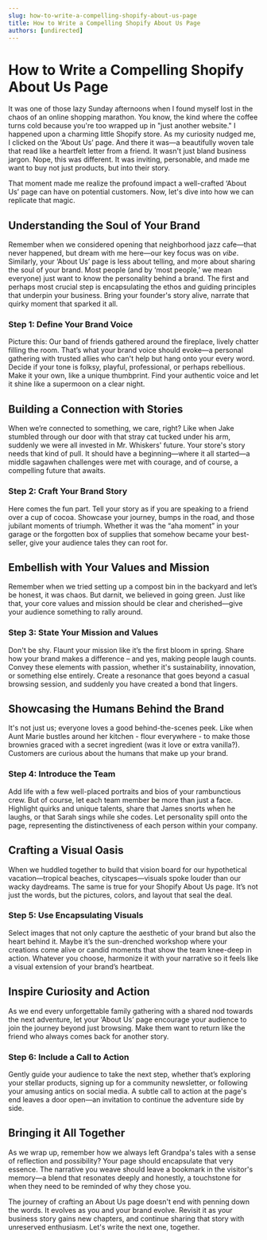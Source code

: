 ```yaml
---
slug: how-to-write-a-compelling-shopify-about-us-page
title: How to Write a Compelling Shopify About Us Page
authors: [undirected]
---
```



# How to Write a Compelling Shopify About Us Page

It was one of those lazy Sunday afternoons when I found myself lost in the chaos of an online shopping marathon. You know, the kind where the coffee turns cold because you're too wrapped up in "just another website." I happened upon a charming little Shopify store. As my curiosity nudged me, I clicked on the ‘About Us’ page. And there it was—a beautifully woven tale that read like a heartfelt letter from a friend. It wasn't just bland business jargon. Nope, this was different. It was inviting, personable, and made me want to buy not just products, but into their story. 

That moment made me realize the profound impact a well-crafted ‘About Us’ page can have on potential customers. Now, let's dive into how we can replicate that magic.

## Understanding the Soul of Your Brand

Remember when we considered opening that neighborhood jazz cafe—that never happened, but dream with me here—our key focus was on *vibe*. Similarly, your ‘About Us’ page is less about telling, and more about sharing the soul of your brand. Most people (and by ‘most people,’ we mean everyone) just want to know the personality behind a brand. The first and perhaps most crucial step is encapsulating the ethos and guiding principles that underpin your business. Bring your founder's story alive, narrate that quirky moment that sparked it all.

### Step 1: Define Your Brand Voice

Picture this: Our band of friends gathered around the fireplace, lively chatter filling the room. That’s what your brand voice should evoke—a personal gathering with trusted allies who can't help but hang onto your every word. Decide if your tone is folksy, playful, professional, or perhaps rebellious. Make it your own, like a unique thumbprint. Find your authentic voice and let it shine like a supermoon on a clear night.

## Building a Connection with Stories

When we’re connected to something, we care, right? Like when Jake stumbled through our door with that stray cat tucked under his arm, suddenly we were all invested in Mr. Whiskers' future. Your store's story needs that kind of pull. It should have a beginning—where it all started—a middle sagawhen challenges were met with courage, and of course, a compelling future that awaits.

### Step 2: Craft Your Brand Story

Here comes the fun part. Tell your story as if you are speaking to a friend over a cup of cocoa. Showcase your journey, bumps in the road, and those jubilant moments of triumph. Whether it was the “aha moment” in your garage or the forgotten box of supplies that somehow became your best-seller, give your audience tales they can root for. 

## Embellish with Your Values and Mission

Remember when we tried setting up a compost bin in the backyard and let’s be honest, it was chaos. But darnit, we believed in going green. Just like that, your core values and mission should be clear and cherished—give your audience something to rally around.

### Step 3: State Your Mission and Values

Don't be shy. Flaunt your mission like it’s the first bloom in spring. Share how your brand makes a difference – and yes, making people laugh counts. Convey these elements with passion, whether it's sustainability, innovation, or something else entirely. Create a resonance that goes beyond a casual browsing session, and suddenly you have created a bond that lingers.

## Showcasing the Humans Behind the Brand

It's not just us; everyone loves a good behind-the-scenes peek. Like when Aunt Marie bustles around her kitchen - flour everywhere - to make those brownies graced with a secret ingredient (was it love or extra vanilla?). Customers are curious about the humans that make up your brand.

### Step 4: Introduce the Team

Add life with a few well-placed portraits and bios of your rambunctious crew. But of course, let each team member be more than just a face. Highlight quirks and unique talents, share that James snorts when he laughs, or that Sarah sings while she codes. Let personality spill onto the page, representing the distinctiveness of each person within your company.

## Crafting a Visual Oasis

When we huddled together to build that vision board for our hypothetical vacation—tropical beaches, cityscapes—visuals spoke louder than our wacky daydreams. The same is true for your Shopify About Us page. It’s not just the words, but the pictures, colors, and layout that seal the deal.

### Step 5: Use Encapsulating Visuals

Select images that not only capture the aesthetic of your brand but also the heart behind it. Maybe it’s the sun-drenched workshop where your creations come alive or candid moments that show the team knee-deep in action. Whatever you choose, harmonize it with your narrative so it feels like a visual extension of your brand’s heartbeat.

## Inspire Curiosity and Action

As we end every unforgettable family gathering with a shared nod towards the next adventure, let your ‘About Us’ page encourage your audience to join the journey beyond just browsing. Make them want to return like the friend who always comes back for another story.

### Step 6: Include a Call to Action

Gently guide your audience to take the next step, whether that’s exploring your stellar products, signing up for a community newsletter, or following your amusing antics on social media. A subtle call to action at the page's end leaves a door open—an invitation to continue the adventure side by side.

## Bringing it All Together

As we wrap up, remember how we always left Grandpa's tales with a sense of reflection and possibility? Your page should encapsulate that very essence. The narrative you weave should leave a bookmark in the visitor's memory—a blend that resonates deeply and honestly, a touchstone for when they need to be reminded of why they chose you.

The journey of crafting an About Us page doesn't end with penning down the words. It evolves as you and your brand evolve. Revisit it as your business story gains new chapters, and continue sharing that story with unreserved enthusiasm. Let's write the next one, together.